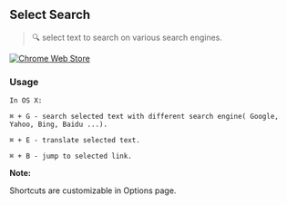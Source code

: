 ## Select Search
> :mag: select text to search on various search engines.

[![Chrome Web Store](https://img.shields.io/chrome-web-store/v/hlnpaciomjjnpmbjedfmlnkhogngmleh.svg?style=flat-square)](https://chrome.google.com/webstore/detail/select-search/hlnpaciomjjnpmbjedfmlnkhogngmleh)

### Usage

```
In OS X:

⌘ + G - search selected text with different search engine( Google, Yahoo, Bing, Baidu ...).

⌘ + E - translate selected text.

⌘ + B - jump to selected link.
```

**Note:**

Shortcuts are customizable in Options page.
